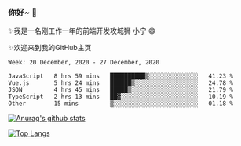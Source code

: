 ### 你好~  👋

✨我是一名刚工作一年的前端开发攻城狮 小宁 😄

✨欢迎来到我的GitHub主页
<!--
**7148505/7148505** is a ✨ _special_ ✨ repository because its `README.md` (this file) appears on your GitHub profile.

Here are some ideas to get you started:

- 🔭 I’m currently working on ...
- 🌱 I’m currently learning ...
- 👯 I’m looking to collaborate on ...
- 🤔 I’m looking for help with ...
- 💬 Ask me about ...
- 📫 How to reach me: ...
- 😄 Pronouns: ...
- ⚡ Fun fact: ...
-->

<!--START_SECTION:waka-->
```text
Week: 20 December, 2020 - 27 December, 2020

JavaScript   8 hrs 59 mins   ██████████▒░░░░░░░░░░░░░░   41.23 % 
Vue.js       5 hrs 24 mins   ██████▒░░░░░░░░░░░░░░░░░░   24.78 % 
JSON         4 hrs 45 mins   █████▒░░░░░░░░░░░░░░░░░░░   21.79 % 
TypeScript   2 hrs 13 mins   ██▓░░░░░░░░░░░░░░░░░░░░░░   10.19 % 
Other        15 mins         ▒░░░░░░░░░░░░░░░░░░░░░░░░   01.18 % 
```
<!--END_SECTION:waka-->

[![Anurag's github stats](https://github-readme-stats.vercel.app/api?username=littleCareless)](https://github.com/anuraghazra/github-readme-stats)

[![Top Langs](https://github-readme-stats.vercel.app/api/top-langs/?username=littleCareless&layout=compact)](https://github.com/anuraghazra/github-readme-stats)
